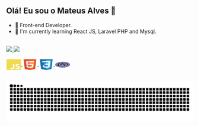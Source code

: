 ## Olá! Eu sou o Mateus Alves 👋
- 🔭 Front-end Developer.
- 🌱 I'm currently learning React JS, Laravel PHP and Mysql.
<div> <br>
  <a href="https://github.com/mateus124">
  <img height="180em" src="https://github-readme-stats.vercel.app/api?username=mateus124&show_icons=true&theme=midnight-purple&count_private=true"/>
  <img height="180em" src="https://github-readme-stats.vercel.app/api/top-langs/?username=mateus124&layout=compact&langs_count=7&theme=midnight-purple"/>
</div>
<div style="display: inline_block"><br>
  <img align="center" alt="Mateus-Js" height="30" width="40" src="https://raw.githubusercontent.com/devicons/devicon/master/icons/javascript/javascript-plain.svg">
  <img align="center" alt="Mateus-HTML" height="30" width="40" src="https://raw.githubusercontent.com/devicons/devicon/master/icons/html5/html5-original.svg">
  <img align="center" alt="Mateus-CSS" height="30" width="40" src="https://raw.githubusercontent.com/devicons/devicon/master/icons/css3/css3-original.svg">
  <img align="center" alt="Mateus-PHP" height="30" width="40" src="https://raw.githubusercontent.com/devicons/devicon/6910f0503efdd315c8f9b858234310c06e04d9c0/icons/php/php-original.svg">
</div>

##

![snake gif](https://github.com/mateus124/mateus124/blob/output/github-contribution-grid-snake.svg)
